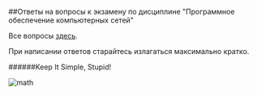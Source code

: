 ##Ответы на вопросы к экзамену по дисциплине "Программное обеспечение компьютерных сетей"

Все вопросы [здесь](https://github.com/tpk-coders/networking-software/blob/master/questions.md).

При написании ответов старайтесь излагаться максимально кратко.

######Keep It Simple, Stupid!

![math](https://pp.vk.me/c407128/v407128532/8141/431w9tdoA6w.jpg)

